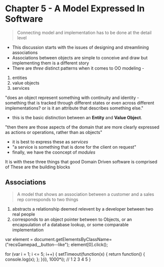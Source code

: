 # Chapter 5 - A Model Expressed In Software

> Connecting model and implementation has to be done at the detail level

* This discussion starts with the issues of designing and streamlining associations
* Associations between objects are simple to conceive and draw but implementing them is a different story
* There are _three_ distinct patterns when it comes to OO modeling -

1. entities
2. value objects
3. services

"does an object represent something with continuity and identity - something that is tracked through different states or even across different implementations? or is it an attribute that describes something else."

* this is the basic distinction between an __Entity__ and __Value Object__. 

"then there are those aspects of the domain that are more clearly expressed as actions or operations, rather than as objects"

* it is best to express these as _services_
* "a service is something that is done for the client on request"
* finally, we have the cooncept of _modules_

It is with these three things that good Domain Driven software is comprised of
These are the building blocks

## Associations

> A model that shows an association between a customer and a sales rep corresponds to two things

1. abstracts a relationship deemed relevent by a developer between two real people
2. corresponds to an object pointer between to Objects, or an encapsulation of a database lookup, or some comparable implementation


























var element = document.getElementsByClassName=("recsGamepad__button--like");
element[0].click();

for (var i = 1; i <= 5; i++) {
    setTimeout(function(x) { return function() { console.log(x); }; }(i), 1000*i);
    // 1 2 3 4 5
}




